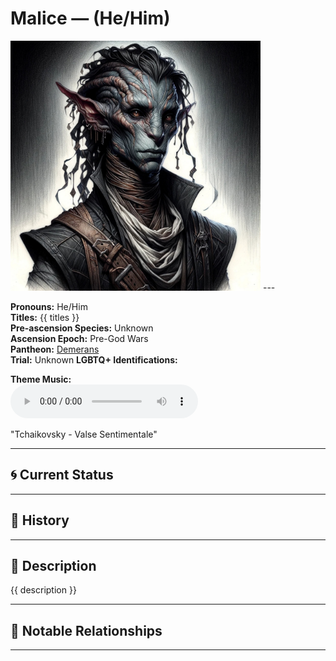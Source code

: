 # Malice — (He/Him)

<!-- Optional -->
<img src="Malice.jpg" alt="Malice" width="400" />
---

**Pronouns:** He/Him  
**Titles:** {{ titles }}  
**Pre-ascension Species:** Unknown  
**Ascension Epoch:** Pre-God Wars  
**Pantheon:** [Demerans](../../pantheons/Demerans)  
**Trial:** Unknown
**LGBTQ+ Identifications:**   


**Theme Music:**  
<audio controls>
  <source src="Malice | Tchaikovsky - Valse Sentimentale.mp4" type="audio/mpeg">
  Your browser does not support the audio element.
</audio>

"Tchaikovsky - Valse Sentimentale"

---

## 🌀 Current Status


---

## 📜 History


---

## 🧠 Description
{{ description }}

---

## 🧩 Notable Relationships

---
